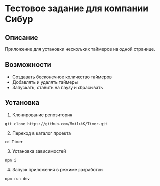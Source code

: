 # Тестовое задание для компании Сибур

## Описание

Приложение для установки нескольких таймеров на одной странице.

## Возможности

- Создавать бесконечное количество таймеров
- Добавлять и удалять таймеры
- Запускать, ставить на паузу и сбрасывать

## Установка

1. Клонирование репозитория 

```git clone https://github.com/MmilokK/Timer.git```

2. Переход в каталог проекта

```cd Timer```

3. Установка зависимостей

```npm i```

4. Запуск приложения в режиме разработки

```npm run dev```